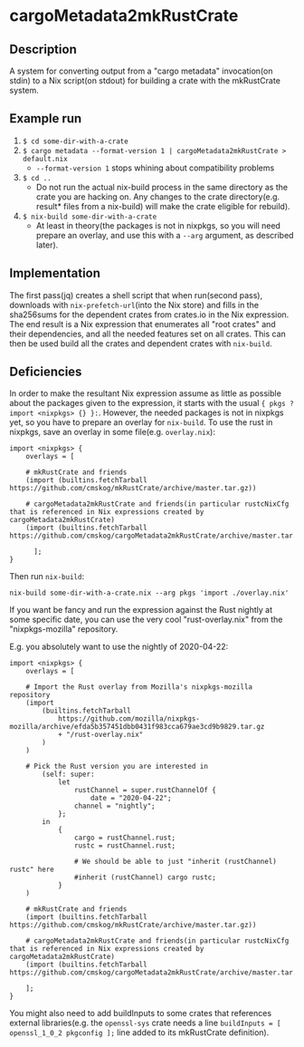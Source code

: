 # cargoMetadata2mkRustCrate

## Description
A system for converting output from a "cargo metadata" invocation(on stdin) to a Nix script(on stdout) for building a crate with the mkRustCrate system.

## Example run
1. `$ cd some-dir-with-a-crate`
2. `$ cargo metadata --format-version 1 | cargoMetadata2mkRustCrate > default.nix`
    * `--format-version 1` stops whining about compatibility problems
3. `$ cd ..`
    * Do not run the actual nix-build process in the same directory as the crate you are hacking on. Any changes to the crate directory(e.g. result* files from a nix-build) will make the crate eligible for rebuild).
4. `$ nix-build some-dir-with-a-crate`
    * At least in theory(the packages is not in nixpkgs, so you will need prepare an overlay, and use this with a `--arg` argument, as described later).

## Implementation
The first pass(jq) creates a shell script that when run(second pass),
downloads with `nix-prefetch-url`(into the Nix store) and fills in the
sha256sums for the dependent crates from crates.io in the Nix expression.
The end result is a Nix expression that enumerates all "root crates" and
their dependencies, and all the needed features set on all crates. This can
then be used build all the crates and dependent crates with `nix-build`.

## Deficiencies
In order to make the resultant Nix expression assume as little as possible about the packages given to the expression, it starts with the usual
`{ pkgs ? import <nixpkgs> {} }:`.
However, the needed packages is not in nixpkgs yet, so you have to prepare an overlay for `nix-build`.
To use the rust in nixpkgs, save an overlay in some file(e.g. `overlay.nix`):
```
import <nixpkgs> {
	overlays = [

	# mkRustCrate and friends
	(import (builtins.fetchTarball https://github.com/cmskog/mkRustCrate/archive/master.tar.gz))

	# cargoMetadata2mkRustCrate and friends(in particular rustcNixCfg that is referenced in Nix expressions created by cargoMetadata2mkRustCrate)
	(import (builtins.fetchTarball https://github.com/cmskog/cargoMetadata2mkRustCrate/archive/master.tar.gz))

      ];
}
```
Then run `nix-build`:

`nix-build some-dir-with-a-crate.nix --arg pkgs 'import ./overlay.nix'`

If you want be fancy and run the expression against the Rust nightly at some specific date, you can use the very cool "rust-overlay.nix"
from the "nixpkgs-mozilla" repository.

E.g. you absolutely want to use the nightly of 2020-04-22:

```
import <nixpkgs> {
	overlays = [

	# Import the Rust overlay from Mozilla's nixpkgs-mozilla repository
	(import
		(builtins.fetchTarball
			https://github.com/mozilla/nixpkgs-mozilla/archive/efda5b357451dbb0431f983cca679ae3cd9b9829.tar.gz
			+ "/rust-overlay.nix"
		)
	)

	# Pick the Rust version you are interested in
        (self: super:
	        let
		        rustChannel = super.rustChannelOf {
			        date = "2020-04-22";
				channel = "nightly";
			};
		in
			{
				cargo = rustChannel.rust;
				rustc = rustChannel.rust;

				# We should be able to just "inherit (rustChannel) rustc" here
				#inherit (rustChannel) cargo rustc;
			}
	)

	# mkRustCrate and friends
	(import (builtins.fetchTarball https://github.com/cmskog/mkRustCrate/archive/master.tar.gz))

	# cargoMetadata2mkRustCrate and friends(in particular rustcNixCfg that is referenced in Nix expressions created by cargoMetadata2mkRustCrate)
	(import (builtins.fetchTarball https://github.com/cmskog/cargoMetadata2mkRustCrate/archive/master.tar.gz))

	];
}
```

You might also need to add buildInputs to some crates that references external
libraries(e.g. the `openssl-sys` crate needs a line
`buildInputs = [ openssl_1_0_2 pkgconfig ];` line added to its mkRustCrate
definition).

